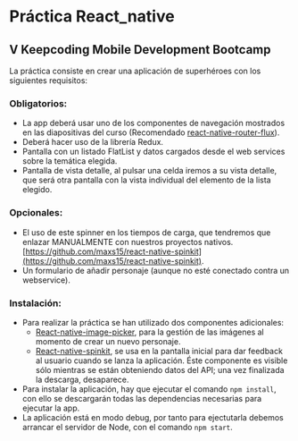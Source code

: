 # Práctica React_native

## V Keepcoding Mobile Development Bootcamp

La práctica consiste en crear una aplicación de superhéroes con los siguientes requisitos:

### Obligatorios: 

* La app deberá usar uno de los componentes de navegación mostrados en las diapositivas del curso (Recomendado [react-native-router-flux](https://github.com/aksonov/react-native-router-flux)).
* Deberá hacer uso de la librería Redux.
* Pantalla con un listado FlatList y datos cargados desde el web services sobre la temática elegida.
* Pantalla de vista detalle, al pulsar una celda iremos a su vista detalle, que será otra pantalla con la vista individual del elemento de la lista elegido.

### Opcionales:
* El uso de este spinner en los tiempos de carga, que tendremos que
enlazar MANUALMENTE con nuestros proyectos nativos.
[https://github.com/maxs15/react-native-spinkit](https://github.com/maxs15/react-native-spinkit).
* Un formulario de añadir personaje (aunque no esté conectado contra un webservice).

### Instalación:
* Para realizar la práctica se han utilizado dos componentes adicionales:
	* [React-native-image-picker](https://github.com/react-community/react-native-image-picker), para la gestión de las imágenes al momento de crear un nuevo personaje.
	* [React-native-spinkit](https://github.com/maxs15/react-native-spinkit), se usa en la pantalla inicial para dar feedback al usuario cuando se lanza la aplicación. Éste componente es visible sólo mientras se están obteniendo datos del API; una vez finalizada la descarga, desaparece.
* Para instalar la aplicación, hay que ejecutar el comando `npm install`, con ello se descargarán todas las dependencias necesarias para ejecutar la app.
* La aplicación está en modo debug, por tanto para ejectutarla debemos arrancar el servidor de Node, con el comando `npm start`.